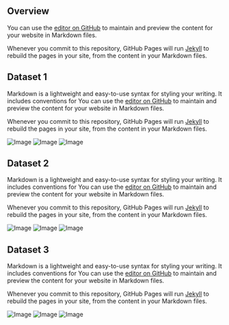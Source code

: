 ## Overview

You can use the [editor on GitHub](https://github.com/Synthesis-AI-Dev/dataset_page/edit/gh-pages/index.md) to maintain and preview the content for your website in Markdown files.

Whenever you commit to this repository, GitHub Pages will run [Jekyll](https://jekyllrb.com/) to rebuild the pages in your site, from the content in your Markdown files.

## Dataset 1

Markdown is a lightweight and easy-to-use syntax for styling your writing. It includes conventions for
You can use the [editor on GitHub](https://github.com/Synthesis-AI-Dev/dataset_page/edit/gh-pages/index.md) to maintain and preview the content for your website in Markdown files.

Whenever you commit to this repository, GitHub Pages will run [Jekyll](https://jekyllrb.com/) to rebuild the pages in your site, from the content in your Markdown files.

![Image](https://docs.synthesis.ai/images/expressions/aa-039.rgb.jpg)
![Image](https://docs.synthesis.ai/images/expressions/aa-039.rgb.jpg)
![Image](https://docs.synthesis.ai/images/expressions/aa-039.rgb.jpg)

## Dataset 2

Markdown is a lightweight and easy-to-use syntax for styling your writing. It includes conventions for
You can use the [editor on GitHub](https://github.com/Synthesis-AI-Dev/dataset_page/edit/gh-pages/index.md) to maintain and preview the content for your website in Markdown files.

Whenever you commit to this repository, GitHub Pages will run [Jekyll](https://jekyllrb.com/) to rebuild the pages in your site, from the content in your Markdown files.

![Image](https://docs.synthesis.ai/images/expressions/aa-039.rgb.jpg)
![Image](https://docs.synthesis.ai/images/expressions/aa-039.rgb.jpg)
![Image](https://docs.synthesis.ai/images/expressions/aa-039.rgb.jpg)


## Dataset 3

Markdown is a lightweight and easy-to-use syntax for styling your writing. It includes conventions for
You can use the [editor on GitHub](https://github.com/Synthesis-AI-Dev/dataset_page/edit/gh-pages/index.md) to maintain and preview the content for your website in Markdown files.

Whenever you commit to this repository, GitHub Pages will run [Jekyll](https://jekyllrb.com/) to rebuild the pages in your site, from the content in your Markdown files.

![Image](https://docs.synthesis.ai/images/expressions/aa-039.rgb.jpg)
![Image](https://docs.synthesis.ai/images/expressions/aa-039.rgb.jpg)
![Image](https://docs.synthesis.ai/images/expressions/aa-039.rgb.jpg)

